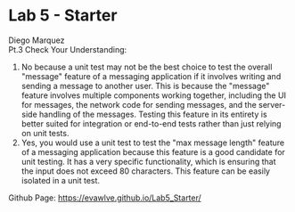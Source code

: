 # Lab 5 - Starter <br>
Diego Marquez <br>
Pt.3 Check Your Understanding: <br>
1. No because a unit test may not be the best choice to test the overall "message" feature of a messaging application if it involves writing and sending a message to another user. This is because the "message" feature involves multiple components working together, including the UI for messages, the network code for sending messages, and the server-side handling of the messages. Testing this feature in its entirety is better suited for integration or end-to-end tests rather than just relying on unit tests. <br>
2. Yes, you would use a unit test to test the "max message length" feature of a messaging application because this feature is a good candidate for unit testing. It has a very specific functionality, which is ensuring that the input does not exceed 80 characters. This feature can be easily isolated in a unit test. <br> 
   
Github Page: https://evawlve.github.io/Lab5_Starter/